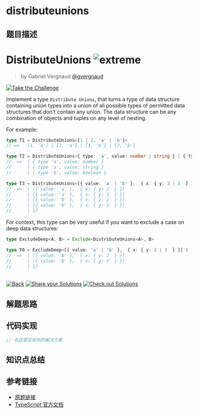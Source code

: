 # distributeunions

## 题目描述

<!--info-header-start--><h1>DistributeUnions <img src="https://img.shields.io/badge/-extreme-b11b8d" alt="extreme"/> </h1><blockquote><p>by Gabriel Vergnaud <a href="https://github.com/gvergnaud" target="_blank">@gvergnaud</a></p></blockquote><p><a href="https://tsch.js.org/869/play" target="_blank"><img src="https://img.shields.io/badge/-Take%20the%20Challenge-3178c6?logo=typescript&logoColor=white" alt="Take the Challenge"/></a> </p><!--info-header-end-->

Implement a type `Distribute Unions`, that turns a type of data structure containing union types into a union of
all possible types of permitted data structures that don't contain any union. The data structure can be any
combination of objects and tuples on any level of nesting.

For example:

```ts
type T1 = DistributeUnions<[1 | 2, 'a' | 'b']>
// =>   [1, 'a'] | [2, 'a'] | [1, 'b'] | [2, 'b']

type T2 = DistributeUnions<{ type: 'a', value: number | string } | { type: 'b', value: boolean }>
//  =>  | { type 'a', value: number }
//      | { type 'a', value: string }
//      | { type 'b', value: boolean }

type T3 = DistributeUnions<[{ value: 'a' | 'b' },  { x: { y: 2 | 3  } }] | 17>
//  =>  | [{ value: 'a' },  { x: { y: 2  } }]
//      | [{ value: 'a' },  { x: { y: 3  } }]
//      | [{ value: 'b' },  { x: { y: 2  } }]
//      | [{ value: 'b' },  { x: { y: 3  } }]
//      | 17
```

For context, this type can be very useful if you want to exclude a case on deep data structures:

```ts
type ExcludeDeep<A, B> = Exclude<DistributeUnions<A>, B>

type T0 = ExcludeDeep<[{ value: 'a' | 'b' },  { x: { y: 2 | 3  } }] | 17, [{ value: 'a' },  any]>
//  =>  | [{ value: 'b' },  { x: { y: 2  } }]
//      | [{ value: 'b' },  { x: { y: 3  } }]
//      | 17
```


<!--info-footer-start--><br><a href="../../README.md" target="_blank"><img src="https://img.shields.io/badge/-Back-grey" alt="Back"/></a> <a href="https://tsch.js.org/869/answer" target="_blank"><img src="https://img.shields.io/badge/-Share%20your%20Solutions-teal" alt="Share your Solutions"/></a> <a href="https://tsch.js.org/869/solutions" target="_blank"><img src="https://img.shields.io/badge/-Check%20out%20Solutions-de5a77?logo=awesome-lists&logoColor=white" alt="Check out Solutions"/></a> <!--info-footer-end-->

## 解题思路

<!-- 在这里记录你的解题思路和学习笔记 -->

## 代码实现

```typescript
// 在这里实现你的解决方案
```

## 知识点总结

<!-- 在这里总结相关的 TypeScript 知识点 -->

## 参考链接

- [原题链接](https://github.com/type-challenges/type-challenges/tree/main/questions/00869-extreme-distributeunions)
- [TypeScript 官方文档](https://www.typescriptlang.org/docs/)
